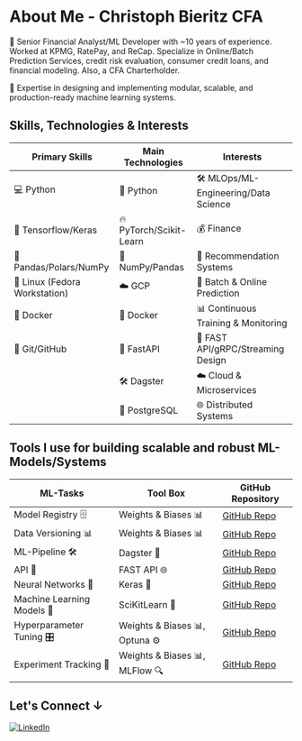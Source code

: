 # About Me - Christoph Bieritz CFA

👋 Senior Financial Analyst/ML Developer with ~10 years of experience. Worked at KPMG, RatePay, and ReCap. Specialize in Online/Batch Prediction Services, credit risk evaluation, consumer credit loans, and financial modeling. Also, a CFA Charterholder.

💼 Expertise in designing and implementing modular, scalable, and production-ready machine learning systems.

## Skills, Technologies & Interests

| **Primary Skills**                 | **Main Technologies**             | **Interests**                          |
|------------------------------------|-----------------------------------|----------------------------------------|
| 💻 Python                           | 🐍 Python                        | 🛠️ MLOps/ML-Engineering/Data Science  |
| 🧠 Tensorflow/Keras                 | 🔥 PyTorch/Scikit-Learn          | 💰 Finance                             |
| 🐼 Pandas/Polars/NumPy              | 🔢 NumPy/Pandas                  | 🎯 Recommendation Systems              |
| 🐧 Linux (Fedora Workstation)       | ☁️ GCP                       | 🔄 Batch & Online Prediction           |
| 🐳 Docker                           | 🐳 Docker                        | 📊 Continuous Training & Monitoring   |
| 🌱 Git/GitHub                       | 🚀 FastAPI                       | 🚀 FAST API/gRPC/Streaming Design      |
|                                     | 🛠️ Dagster                       | ☁️ Cloud & Microservices              |
|                                     | 🐘 PostgreSQL                     | 🌐 Distributed Systems                 |

## Tools I use for building scalable and robust ML-Models/Systems

| **ML-Tasks**                       | **Tool Box**                      | **GitHub Repository**                    |
|------------------------------------|-----------------------------------|----------------------------------------|
| Model Registry 🗄️                  | Weights & Biases 📊               | [GitHub Repo](https://github.com/wandb/wandb)  |
| Data Versioning 📊                 | Weights & Biases 📊               | [GitHub Repo]([https://github.com/yourusername/repo](https://github.com/wandb/wandb))  |
| ML-Pipeline 🛠️                    | Dagster 🔧                        | [GitHub Repo](https://github.com/yourusername/repo)  |
| API 🚀                             | FAST API 🌐                       | [GitHub Repo](https://github.com/yourusername/repo)  |
| Neural Networks 🧠                 | Keras 🧬                          | [GitHub Repo](https://github.com/yourusername/repo)  |
| Machine Learning Models 🤖         | SciKitLearn 📘                    | [GitHub Repo](https://github.com/yourusername/repo)  |
| Hyperparameter Tuning 🎛️          | Weights & Biases 📊, Optuna ⚙️    | [GitHub Repo](https://github.com/yourusername/repo)  |
| Experiment Tracking 🧪             | Weights & Biases 📊, MLFlow 🔍    | [GitHub Repo](https://github.com/yourusername/repo)  |





## Let's Connect ↓

[![LinkedIn](https://img.shields.io/badge/LinkedIn-0A66C2?style=for-the-badge&logo=linkedin&logoColor=white)](https://www.linkedin.com)
